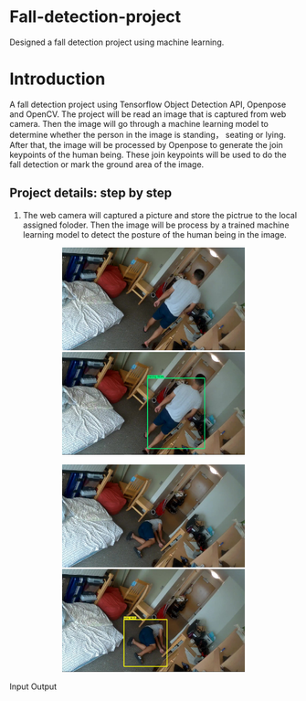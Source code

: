 # Fall-detection-project
Designed a fall detection project using machine learning.
# Introduction
A fall detection project using Tensorflow Object Detection API, Openpose and OpenCV.
The project will be read an image that is captured from web camera. Then the image will go through a machine learning model to determine whether the person in the image is standing， seating or lying. After that, the image will be processed by Openpose to generate the join keypoints of the human being. These join keypoints will be used to do the fall detection or mark the ground area of the image.
## Project details: step by step
1. The web camera will captured a picture and store the pictrue to the local assigned foloder. Then the image will be process by a trained machine learning model to detect the posture of the human being in the image.
<p align="center">
  <img src="doc/cap_picture_std.jpg" width="320" height="180">
  <img src="doc/ML_result_for_standing.JPG" width="320" height="180">
</p>
<p align="center">
  <img src="doc/cap_piture_lying.jpg" width="320" height="180">
  <img src="doc/ML_result_for_lying.JPG" width="320" height="180">
  
Input    Output


